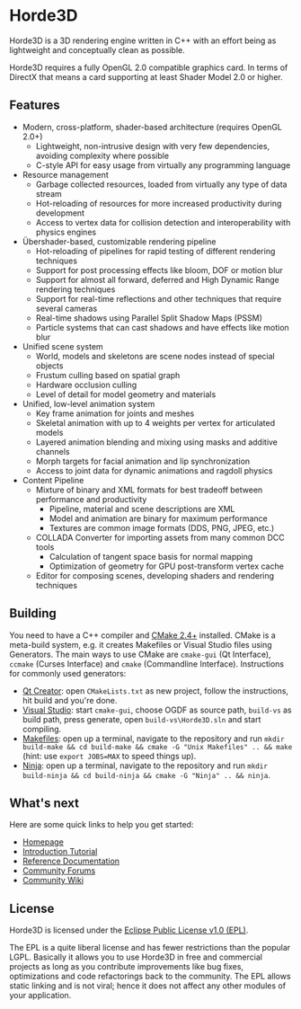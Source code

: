 # Horde3D

Horde3D is a 3D rendering engine written in C++ with an effort being as lightweight and conceptually clean as possible.

Horde3D requires a fully OpenGL 2.0 compatible graphics card. In terms of DirectX that means a card supporting at least Shader Model 2.0 or higher.

## Features

- Modern, cross-platform, shader-based architecture (requires OpenGL 2.0+)
    - Lightweight, non-intrusive design with very few dependencies, avoiding complexity where possible
    - C-style API for easy usage from virtually any programming language
- Resource management
    - Garbage collected resources, loaded from virtually any type of data stream
    - Hot-reloading of resources for more increased productivity during development
    - Access to vertex data for collision detection and interoperability with physics engines
- Übershader-based, customizable rendering pipeline
    - Hot-reloading of pipelines for rapid testing of different rendering techniques
    - Support for post processing effects like bloom, DOF or motion blur
    - Support for almost all forward, deferred and High Dynamic Range rendering techniques
    - Support for real-time reflections and other techniques that require several cameras
    - Real-time shadows using Parallel Split Shadow Maps (PSSM)
    - Particle systems that can cast shadows and have effects like motion blur
- Unified scene system
    - World, models and skeletons are scene nodes instead of special objects
    - Frustum culling based on spatial graph
    - Hardware occlusion culling
    - Level of detail for model geometry and materials
- Unified, low-level animation system
    - Key frame animation for joints and meshes
    - Skeletal animation with up to 4 weights per vertex for articulated models
    - Layered animation blending and mixing using masks and additive channels
    - Morph targets for facial animation and lip synchronization
    - Access to joint data for dynamic animations and ragdoll physics
- Content Pipeline
    - Mixture of binary and XML formats for best tradeoff between performance and productivity
        - Pipeline, material and scene descriptions are XML
        - Model and animation are binary for maximum performance
        - Textures are common image formats (DDS, PNG, JPEG, etc.)
    - COLLADA Converter for importing assets from many common DCC tools
      - Calculation of tangent space basis for normal mapping
      - Optimization of geometry for GPU post-transform vertex cache
    - Editor for composing scenes, developing shaders and rendering techniques

## Building

You need to have a C++ compiler and [CMake 2.4+](http://www.cmake.org/) installed. CMake is a meta-build system, e.g. it creates Makefiles or Visual Studio files using Generators. The main ways to use CMake are `cmake-gui` (Qt Interface), `ccmake` (Curses Interface) and `cmake` (Commandline Interface). Instructions for commonly used generators:

- [Qt Creator](http://qt-project.org/downloads#qt-creator): open `CMakeLists.txt` as new project, follow the instructions, hit build and you're done.
- [Visual Studio](http://www.microsoft.com/visualstudio/eng/products/visual-studio-express-products): start `cmake-gui`, choose OGDF as source path, `build-vs` as build path, press generate, open `build-vs\Horde3D.sln` and start compiling.
- [Makefiles](http://www.gnu.org/software/make/): open up a terminal, navigate to the repository and run ``mkdir build-make && cd build-make && cmake -G "Unix Makefiles" .. && make`` (hint: use `export JOBS=MAX` to speed things up).
- [Ninja](http://martine.github.io/ninja/): open up a terminal, navigate to the repository and run ``mkdir build-ninja && cd build-ninja && cmake -G "Ninja" .. && ninja``.

## What's next

Here are some quick links to help you get started:

- [Homepage](http://horde3d.org/)
- [Introduction Tutorial](http://www.horde3d.org/docs/html/_tutorial.html)
- [Reference Documentation](http://www.horde3d.org/docs/manual.html)
- [Community Forums](http://www.horde3d.org/forums)
- [Community Wiki](http://horde3d.org/wiki/)

## License

Horde3D is licensed under the [Eclipse Public License v1.0 (EPL)](http://www.eclipse.org/legal/epl-v10.html).

The EPL is a quite liberal license and has fewer restrictions than the popular LGPL. Basically it allows you to use Horde3D in free and commercial projects as long as you contribute improvements like bug fixes, optimizations and code refactorings back to the community. The EPL allows static linking and is not viral; hence it does not affect any other modules of your application.
